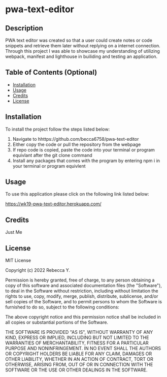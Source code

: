 # pwa-text-editor

## Description

PWA text editor was created so that a user could create notes or code snippets and retrieve them later without replying on a internet connection. Through this project I was able to showcase my understanding of utilizing webpack, manifest and lighthouse in builiding and testing an application.

## Table of Contents (Optional)

- [Installation](#installation)
- [Usage](#usage)
- [Credits](#credits)
- [License](#license)

## Installation

To install the project follow the steps listed below:
1. Navigate to hhttps://github.com/becca6758/pwa-text-editor
2. Either copy the code or pull the repository from the webpage
3. If repo code is copied, paste the code into your terminal or program equivlant after the git clone command
4. Install any packages that comes with the program by entering npm i in your terminal or program equivlent


## Usage

To use this application please click on the following link listed below:

https://wk19-pwa-text-editor.herokuapp.com/ 

## Credits

Just Me

## License

MIT License

Copyright (c) 2022 Rebecca Y.

Permission is hereby granted, free of charge, to any person obtaining a copy
of this software and associated documentation files (the "Software"), to deal
in the Software without restriction, including without limitation the rights
to use, copy, modify, merge, publish, distribute, sublicense, and/or sell
copies of the Software, and to permit persons to whom the Software is
furnished to do so, subject to the following conditions:

The above copyright notice and this permission notice shall be included in all
copies or substantial portions of the Software.

THE SOFTWARE IS PROVIDED "AS IS", WITHOUT WARRANTY OF ANY KIND, EXPRESS OR
IMPLIED, INCLUDING BUT NOT LIMITED TO THE WARRANTIES OF MERCHANTABILITY,
FITNESS FOR A PARTICULAR PURPOSE AND NONINFRINGEMENT. IN NO EVENT SHALL THE
AUTHORS OR COPYRIGHT HOLDERS BE LIABLE FOR ANY CLAIM, DAMAGES OR OTHER
LIABILITY, WHETHER IN AN ACTION OF CONTRACT, TORT OR OTHERWISE, ARISING FROM,
OUT OF OR IN CONNECTION WITH THE SOFTWARE OR THE USE OR OTHER DEALINGS IN THE
SOFTWARE.



